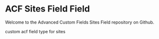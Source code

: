 # ACF Sites Field Field

Welcome to the Advanced Custom Fields Sites Field repository on Github.

custom acf field type for sites
